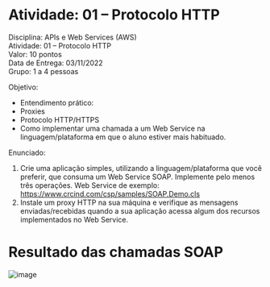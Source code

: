 # Atividade: 01 – Protocolo HTTP 

Disciplina: APIs e Web Services (AWS)\
Atividade: 01 – Protocolo HTTP\
Valor: 10 pontos\
Data de Entrega: 03/11/2022\
Grupo: 1 a 4 pessoas


Objetivo: 
-  Entendimento prático: 
-  Proxies  
-  Protocolo HTTP/HTTPS 
-  Como implementar uma chamada a um Web Service na linguagem/plataforma 
em que o aluno estiver mais habituado. 
 
Enunciado: 
1. Crie uma aplicação simples, utilizando a linguagem/plataforma que você preferir, que 
consuma um Web Service SOAP. Implemente pelo menos três operações. Web Service de 
exemplo: https://www.crcind.com/csp/samples/SOAP.Demo.cls 
2. Instale um proxy HTTP na sua máquina e verifique as mensagens enviadas/recebidas quando 
a sua aplicação acessa algum dos recursos implementados no Web Service. 

# Resultado das chamadas SOAP

![image](https://user-images.githubusercontent.com/14062554/194438493-42902b85-6ce8-4de3-8764-0797c85ad3b2.png)


